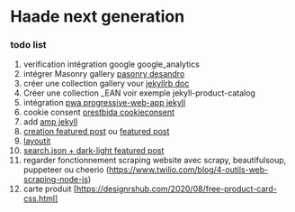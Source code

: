 # Haade next generation

### todo list

1. verification intégration google google_analytics
2. intégrer Masonry gallery [pasonry desandro](https://masonry.desandro.com)
3. créer une collection gallery vour [jekyllrb doc](https://jekyllrb.com/docs/collections/)
4. Créer une collection _EAN voir exemple jekyll-product-catalog
5. intégration [pwa progressive-web-app jekyll](https://github.com/lavas-project/jekyll-pwa)
6. cookie consent [ orestbida cookieconsent](https://github.com/orestbida/cookieconsent)
7. add [amp jekyll](https://github.com/juusaw/amp-jekyll)
8. [creation featured post](https://talk.jekyllrb.com/t/featured-post-or-popular-post/5157) ou [featured post](https://talk.jekyllrb.com/t/featured-post-or-popular-post/5157/2)
9. [layoutit](https://www.layoutit.com/)
10. [ search.json + dark-light ](https://jamstackthemes.dev/theme/jekyll-klise/)
[featured post](https://talk.jekyllrb.com/t/featured-post-or-popular-post/5157/2)
11. regarder fonctionnement scraping website avec scrapy, beautifulsoup, puppeteer ou cheerio (https://www.twilio.com/blog/4-outils-web-scraping-node-js)
12. carte produit  [https://designrshub.com/2020/08/free-product-card-css.html]
